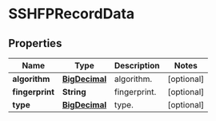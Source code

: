 # SSHFPRecordData

## Properties
Name | Type | Description | Notes
------------ | ------------- | ------------- | -------------
**algorithm** | [**BigDecimal**](BigDecimal.md) | algorithm. |  [optional]
**fingerprint** | **String** | fingerprint. |  [optional]
**type** | [**BigDecimal**](BigDecimal.md) | type. |  [optional]
